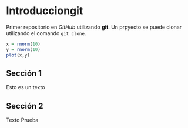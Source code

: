 # Introducciongit

Primer repositorio en *GitHub* utilizando **git**. Un prpyecto se puede clonar utilizando el comando `git clone`.

```R
x = rnorm(10)
y = rnorm(10)
plot(x,y)
```

## Sección 1

Esto es un texto

## Sección 2

Texto Prueba
